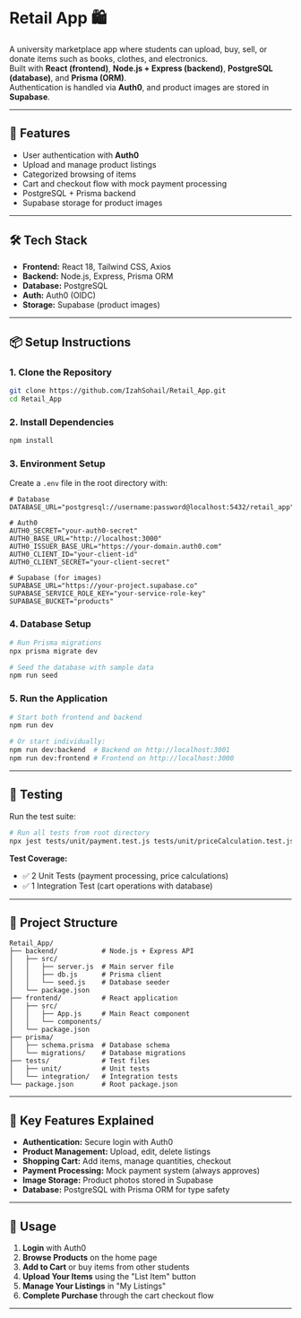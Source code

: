# Retail App 🛍️

A university marketplace app where students can upload, buy, sell, or donate items such as books, clothes, and electronics.  
Built with **React (frontend)**, **Node.js + Express (backend)**, **PostgreSQL (database)**, and **Prisma (ORM)**.  
Authentication is handled via **Auth0**, and product images are stored in **Supabase**.

---

## 🚀 Features
- User authentication with **Auth0**
- Upload and manage product listings
- Categorized browsing of items
- Cart and checkout flow with mock payment processing
- PostgreSQL + Prisma backend
- Supabase storage for product images

---

## 🛠️ Tech Stack
- **Frontend:** React 18, Tailwind CSS, Axios  
- **Backend:** Node.js, Express, Prisma ORM  
- **Database:** PostgreSQL  
- **Auth:** Auth0 (OIDC)  
- **Storage:** Supabase (product images)

---

## 📦 Setup Instructions

### 1. Clone the Repository
```bash
git clone https://github.com/IzahSohail/Retail_App.git
cd Retail_App
```

### 2. Install Dependencies
```bash
npm install
```

### 3. Environment Setup
Create a `.env` file in the root directory with:
```env
# Database
DATABASE_URL="postgresql://username:password@localhost:5432/retail_app"

# Auth0
AUTH0_SECRET="your-auth0-secret"
AUTH0_BASE_URL="http://localhost:3000"
AUTH0_ISSUER_BASE_URL="https://your-domain.auth0.com"
AUTH0_CLIENT_ID="your-client-id"
AUTH0_CLIENT_SECRET="your-client-secret"

# Supabase (for images)
SUPABASE_URL="https://your-project.supabase.co"
SUPABASE_SERVICE_ROLE_KEY="your-service-role-key"
SUPABASE_BUCKET="products"
```

### 4. Database Setup
```bash
# Run Prisma migrations
npx prisma migrate dev

# Seed the database with sample data
npm run seed
```

### 5. Run the Application
```bash
# Start both frontend and backend
npm run dev

# Or start individually:
npm run dev:backend  # Backend on http://localhost:3001
npm run dev:frontend # Frontend on http://localhost:3000
```

---

## 🧪 Testing

Run the test suite:
```bash
# Run all tests from root directory
npx jest tests/unit/payment.test.js tests/unit/priceCalculation.test.js tests/integration/cart.test.js
```

**Test Coverage:**
- ✅ 2 Unit Tests (payment processing, price calculations)
- ✅ 1 Integration Test (cart operations with database)

---

## 📁 Project Structure

```
Retail_App/
├── backend/           # Node.js + Express API
│   ├── src/
│   │   ├── server.js  # Main server file
│   │   ├── db.js      # Prisma client
│   │   └── seed.js    # Database seeder
│   └── package.json
├── frontend/          # React application
│   ├── src/
│   │   ├── App.js     # Main React component
│   │   └── components/
│   └── package.json
├── prisma/
│   ├── schema.prisma  # Database schema
│   └── migrations/    # Database migrations
├── tests/             # Test files
│   ├── unit/          # Unit tests
│   └── integration/   # Integration tests
└── package.json       # Root package.json
```

---

## 🔧 Key Features Explained

- **Authentication:** Secure login with Auth0
- **Product Management:** Upload, edit, delete listings
- **Shopping Cart:** Add items, manage quantities, checkout
- **Payment Processing:** Mock payment system (always approves)
- **Image Storage:** Product photos stored in Supabase
- **Database:** PostgreSQL with Prisma ORM for type safety

---

## 🚀 Usage

1. **Login** with Auth0
2. **Browse Products** on the home page
3. **Add to Cart** or buy items from other students
4. **Upload Your Items** using the "List Item" button
5. **Manage Your Listings** in "My Listings"
6. **Complete Purchase** through the cart checkout flow

---